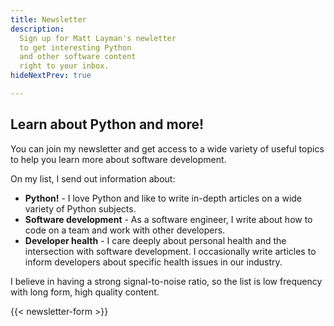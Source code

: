 ```yaml
---
title: Newsletter
description:
  Sign up for Matt Layman's newletter
  to get interesting Python
  and other software content
  right to your inbox.
hideNextPrev: true

---
```


## Learn about Python and more!

You can join my newsletter and get access
to a wide variety of useful topics
to help you learn more about software development.

On my list, I send out information about:

* **Python!** -
    I love Python and like to write in-depth articles
    on a wide variety of Python subjects.
* **Software development** -
    As a software engineer,
    I write about how to code
    on a team
    and work with other developers.
* **Developer health** -
    I care deeply about personal health
    and the intersection with software development.
    I occasionally write articles
    to inform developers
    about specific health issues
    in our industry.

I believe in having a strong signal-to-noise ratio,
so the list is low frequency
with long form, high quality content.

<div class="hidden sm:block">
{{< newsletter-form >}}
</div>
